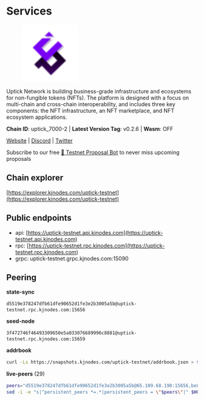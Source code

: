 # Services

<figure><img src="https://raw.githubusercontent.com/kj89/cosmos-images/main/logos/uptick.png" width="150" alt=""><figcaption></figcaption></figure>

Uptick Network is building business-grade infrastructure and  ecosystems for non-fungible tokens (NFTs). The platform is  designed with a focus on multi-chain and cross-chain interoperability,  and includes three key components: the NFT infrastructure, an NFT  marketplace, and NFT ecosystem applications.

**Chain ID**: uptick_7000-2 | **Latest Version Tag**: v0.2.6 | **Wasm**: OFF

[Website](https://uptick.network) | [Discord](https://discord.gg/UzeHS7fu5H) | [Twitter](https://twitter.com/uptickproject)



Subscribe to our free [🤖 Testnet Proposal Bot](https://t.me/kjnodes_testnet_proposal_bot) to never miss upcoming proposals


## Chain explorer
[https://explorer.kjnodes.com/uptick-testnet](https://explorer.kjnodes.com/uptick-testnet)

## Public endpoints

* api: [https://uptick-testnet.api.kjnodes.com](https://uptick-testnet.api.kjnodes.com)
* rpc: [https://uptick-testnet.rpc.kjnodes.com](https://uptick-testnet.rpc.kjnodes.com)
* grpc: uptick-testnet.grpc.kjnodes.com:15090

## Peering

**state-sync**

```text
d5519e378247dfb61dfe90652d1fe3e2b3005a5b@uptick-testnet.rpc.kjnodes.com:15656
```

**seed-node**

```text
3f472746f46493309650e5a033076689996c8881@uptick-testnet.rpc.kjnodes.com:15659
```

**addrbook**
```bash
curl -Ls https://snapshots.kjnodes.com/uptick-testnet/addrbook.json > $HOME/.uptickd/config/addrbook.json
```

**live-peers** (29)
```bash
peers="d5519e378247dfb61dfe90652d1fe3e2b3005a5b@65.109.68.190:15656,be823fc2f0e81ac3003ec20eba05bd963c0f3aac@95.217.4.62:26656,7831b5c5cc90fa95ea99a0cea5d1ad07dfcc7b9c@185.245.183.187:26656,11995495f726f4e4c2ab74862fdb30e87c167448@65.108.195.235:27656,52cdb51fe8692dea11de23b8c97c9d947a6eb1c2@51.222.44.116:10656,af5262526a0800a29a0a7194e1488a9fa62d0005@195.3.223.208:26656,bd486ff0635581c0680e28e93453ba8a26fc5fa8@181.214.147.81:10656,e24bde7fe207160442fe6b93ee376a739def5757@51.222.248.153:26656,a489dcbd4c5b7ef20d77c51dba217e85c631f463@65.108.105.48:20456,1c66685cbf5c8dc0a739eb57c896d35eb2eed17c@65.109.50.106:28656,a818920590d15226a206ec4c73b1c5c20c56a435@65.21.134.202:26666,1bb6d67af0dd1d452e294e9df430d07bccefe502@185.215.167.241:26656,b483acbcae7ccd1244f588144245e9d1124c3de5@88.99.56.200:26666,6a775f6034f64827a6220de07b1ad344284bbf51@194.163.155.84:46656,9d4d5e7c4f7c7cd0b7ef5fa580a0ea9e07f7bcc0@204.93.241.110:27656,1000694f390ebde73f06a79381eb5f8faec4ba5c@65.108.200.60:20656,7849e4320385434b0828a3e0206a3b69767393f6@65.109.91.227:26656,0148cb2bb6b646cb147b1651ad503fcf9abfc652@107.155.98.194:36656,0afb5ce897e69eec34fb32bf87f4a2f93f79e0b3@65.109.65.210:30656,d8777278648d8fc93800692a8b96a7f104df4f9a@194.163.135.127:26656,174a57a0d4b914b5a9823a5f3f47ae4b06d9809e@65.108.206.118:60956,878101ab9ad2402bfd700a3da58223778461c753@185.245.182.152:26656,a0ba1a2b6caf31706d10d0ac8a456160c35dc9a0@38.242.208.19:26656,b9d3fe835ded0b93c39befad43fb3c4964ae740f@91.195.101.100:26656,86f50af23369997882ca3988eabeba998b4f07cc@65.109.92.79:10656,a3b3712dfd366c5c39f6a6b3265c88c4166da86a@161.97.93.245:26661,3edfe380f7eff0658582c158f2eecebae2e0fed7@213.239.213.179:26656,f58fd7ff25183e7e0dc3c35e667641129a8bc2cd@144.76.27.79:26656,70c19420bb2d40c5a6c3466c69ead6e0877b9cc7@45.85.250.108:26656"
sed -i -e "s|^persistent_peers *=.*|persistent_peers = \"$peers\"|" $HOME/.uptickd/config/config.toml
```
